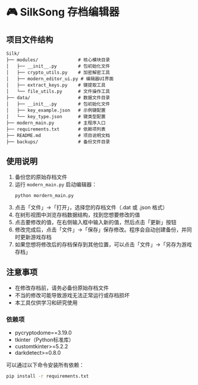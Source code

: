 # 🎮 SilkSong 存档编辑器

## 项目文件结构

```
Silk/
├── modules/               # 核心模块目录
│   ├── __init__.py        # 包初始化文件
│   ├── crypto_utils.py    # 加密解密工具
│   ├── modern_editor_ui.py # 编辑器UI界面
│   ├── extract_keys.py    # 键提取工具
│   └── file_utils.py      # 文件操作工具
├── data/                  # 数据文件目录
│   ├── __init__.py        # 包初始化文件
│   ├── key_example.json   # 示例键配置
│   └── key_type.json      # 键类型配置
├── modern_main.py         # 主程序入口
├── requirements.txt       # 依赖项列表
├── README.md              # 项目说明文档
├── backups/               # 备份文件目录

```
## 使用说明
1. 备份您的原始存档文件
2. 运行 `modern_main.py` 启动编辑器：
   ```
   python mordern_main.py
   ```
3. 点击「文件」->「打开」，选择您的存档文件（.dat 或 .json 格式）
4. 在树形视图中浏览存档数据结构，找到您想要修改的值
5. 点击要修改的值，在右侧输入框中输入新的值，然后点击「更新」按钮
6. 修改完成后，点击「文件」->「保存」保存修改。程序会自动创建备份，并同时更新游戏存档
7. 如果您想将修改后的存档保存到其他位置，可以点击「文件」->「另存为游戏存档」

## 注意事项

- 在修改存档前，请务必备份原始存档文件
- 不当的修改可能导致游戏无法正常运行或存档损坏
- 本工具仅供学习和研究使用

### 依赖项
- pycryptodome==3.19.0
- tkinter（Python标准库）
- customtkinter>=5.2.2
- darkdetect>=0.8.0

可以通过以下命令安装所有依赖：
```bash
pip install -r requirements.txt
```
